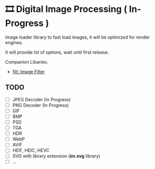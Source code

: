# 🎞 Digital Image Processing ( In-Progress )

Image loader library to fast load images, it will be optimized for render engines. 

It will provide lot of options, wait until first release. 

Companion Libaries:

- [filt: Image Filter](https://github.com/recp/filt)

TODO
-----

- [ ] JPEG Decoder (In Progress)
- [ ] PNG Decoder (In Progress)
- [ ] GIF
- [ ] BMP
- [ ] PSD
- [ ] TGA
- [ ] HDR
- [ ] WebP
- [ ] AVIF
- [ ] HEIF, HEIC, HEVC
- [ ] SVG with library extension (**im.svg** library)
- [ ] ...
